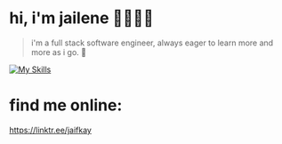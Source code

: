 # hi, i'm jailene 🌙👩🏽‍💻

> i'm a full stack software engineer, always eager to learn more and more as i go. 🌱

[![My Skills](https://skillicons.dev/icons?i=react,js,jquery,cs,dotnet,postman,html,css,md,bootstrap,linkedin,discord,instagram)](https://skillicons.dev)

# find me online:
<https://linktr.ee/jaifkay>
